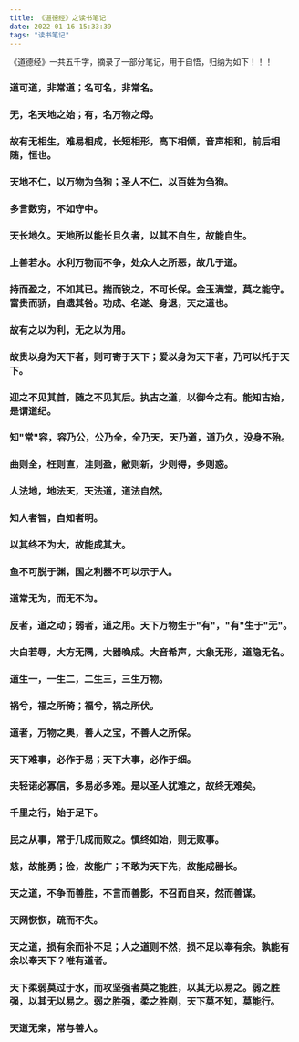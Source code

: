 ```yaml
---
title: 《道德经》之读书笔记
date: 2022-01-16 15:33:39
tags: "读书笔记"
---
```


《道德经》一共五千字，摘录了一部分笔记，用于自悟，归纳为如下！！！
<!--more-->

### 道可道，非常道；名可名，非常名。

### 无，名天地之始；有，名万物之母。

### 故有无相生，难易相成，长短相形，高下相倾，音声相和，前后相随，恒也。

### 天地不仁，以万物为刍狗；圣人不仁，以百姓为刍狗。

### 多言数穷，不如守中。

### 天长地久。天地所以能长且久者，以其不自生，故能自生。

### 上善若水。水利万物而不争，处众人之所恶，故几于道。

### 持而盈之，不如其已。揣而锐之，不可长保。金玉满堂，莫之能守。富贵而骄，自遗其咎。功成、名遂、身退，天之道也。

### 故有之以为利，无之以为用。

### 故贵以身为天下者，则可寄于天下；爱以身为天下者，乃可以托于天下。

### 迎之不见其首，随之不见其后。执古之道，以御今之有。能知古始，是谓道纪。

### 知"常"容，容乃公，公乃全，全乃天，天乃道，道乃久，没身不殆。

### 曲则全，枉则直，洼则盈，敝则新，少则得，多则惑。

### 人法地，地法天，天法道，道法自然。

### 知人者智，自知者明。

### 以其终不为大，故能成其大。

### 鱼不可脱于渊，国之利器不可以示于人。

### 道常无为，而无不为。

### 反者，道之动；弱者，道之用。天下万物生于"有"，"有"生于"无"。

### 大白若辱，大方无隅，大器晚成。大音希声，大象无形，道隐无名。

### 道生一，一生二，二生三，三生万物。

### 祸兮，福之所倚；福兮，祸之所伏。

### 道者，万物之奥，善人之宝，不善人之所保。

### 天下难事，必作于易；天下大事，必作于细。

### 夫轻诺必寡信，多易必多难。是以圣人犹难之，故终无难矣。

### 千里之行，始于足下。

### 民之从事，常于几成而败之。慎终如始，则无败事。

### 慈，故能勇；俭，故能广；不敢为天下先，故能成器长。

### 天之道，不争而善胜，不言而善影，不召而自来，然而善谋。

### 天网恢恢，疏而不失。

### 天之道，损有余而补不足；人之道则不然，损不足以奉有余。孰能有余以奉天下？唯有道者。

### 天下柔弱莫过于水，而攻坚强者莫之能胜，以其无以易之。弱之胜强，以其无以易之。弱之胜强，柔之胜刚，天下莫不知，莫能行。

### 天道无亲，常与善人。
